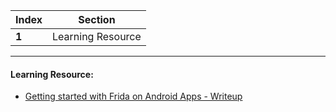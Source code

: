 Index | Section
---   | ---
**1** | Learning Resource

---

#### Learning Resource:

* [Getting started with Frida on Android Apps - Writeup](https://payatu.com/blog/amit/Getting%20_started_with_Frida)
